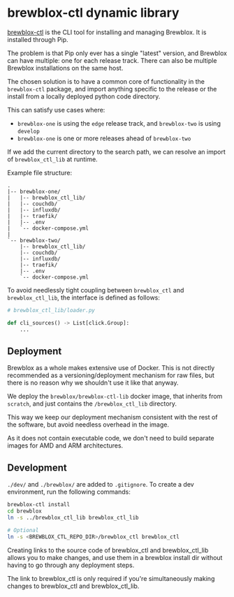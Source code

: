 # brewblox-ctl dynamic library

[brewblox-ctl](https://github.com/BrewBlox/brewblox-ctl) is the CLI tool for installing and managing Brewblox. It is installed through Pip.

The problem is that Pip only ever has a single "latest" version, and Brewblox can have multiple: one for each release track. There can also be multiple Brewblox installations on the same host.

The chosen solution is to have a common core of functionality in the `brewblox-ctl` package, and import anything specific to the release or the install from a locally deployed python code directory.

This can satisfy use cases where:
- `brewblox-one` is using the `edge` release track, and `brewblox-two` is using `develop`
- `brewblox-one` is one or more releases ahead of `brewblox-two`

If we add the current directory to the search path, we can resolve an import of `brewblox_ctl_lib` at runtime.

Example file structure:
```
.
|-- brewblox-one/
|   |-- brewblox_ctl_lib/
|   |-- couchdb/
|   |-- influxdb/
|   |-- traefik/
|   |-- .env
|   `-- docker-compose.yml
|
`-- brewblox-two/
    |-- brewblox_ctl_lib/
    |-- couchdb/
    |-- influxdb/
    |-- traefik/
    |-- .env
    `-- docker-compose.yml
```

To avoid needlessly tight coupling between `brewblox_ctl` and `brewblox_ctl_lib`, the interface is defined as follows:

```python
# brewblox_ctl_lib/loader.py

def cli_sources() -> List[click.Group]:
    ...
```

## Deployment

Brewblox as a whole makes extensive use of Docker. This is not directly recommended as a versioning/deployment mechanism for raw files, but there is no reason why we shouldn't use it like that anyway.

We deploy the `brewblox/brewblox-ctl-lib` docker image, that inherits from `scratch`, and just contains the `/brewblox_ctl_lib` directory.

This way we keep our deployment mechanism consistent with the rest of the software, but avoid needless overhead in the image.

As it does not contain executable code, we don't need to build separate images for AMD and ARM architectures.

## Development

`./dev/` and `./brewblox/` are added to `.gitignore`. To create a dev environment, run the following commands:

```bash
brewblox-ctl install
cd brewblox
ln -s ../brewblox_ctl_lib brewblox_ctl_lib

# Optional
ln -s <BREWBLOX_CTL_REPO_DIR>/brewblox_ctl brewblox_ctl
```

Creating links to the source code of brewblox_ctl and brewblox_ctl_lib allows you to make changes, and use them in a brewblox install dir without having to go through any deployment steps.

The link to brewblox_ctl is only required if you're simultaneously making changes to brewblox_ctl and brewblox_ctl_lib.
